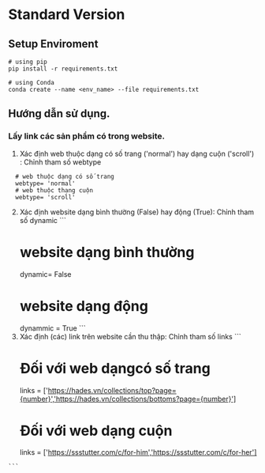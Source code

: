 # Standard Version

## Setup Enviroment
```
# using pip
pip install -r requirements.txt

# using Conda
conda create --name <env_name> --file requirements.txt
```
## Hướng dẫn sử dụng.
### Lấy link các sản phẩm có trong website.
  1. Xác định web thuộc dạng có số trang ('normal') hay dạng cuộn ('scroll') : Chỉnh tham số webtype
  ```
    # web thuộc dạng có số trang
    webtype= 'normal' 
    # web thuộc thạng cuộn
    webtype= 'scroll'
  ```
  2. Xác định website dạng bình thường (False) hay động (True): Chỉnh tham số dynamic
    ```
      # website dạng bình thường
      dynamic= False
      # website dạng động
      dynammic = True
    ```
  3. Xác định (các) link trên website cần thu thập: Chỉnh tham số links
    ```
      # Đối với  web dạngcó số trang
      links = ['https://hades.vn/collections/top?page={number}','https://hades.vn/collections/bottoms?page={number}']
      # Đối với web dạng cuộn
      links = ['https://ssstutter.com/c/for-him','https://ssstutter.com/c/for-her']
      
    ```
    

